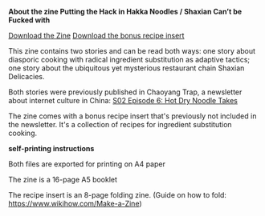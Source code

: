 **About the zine Putting the Hack in Hakka Noodles / Shaxian Can’t be Fucked with**

[Download the Zine](https://yancong.github.io/zine/ChaoyangTrap-zine.pdf)
[Download the bonus recipe insert](https://yancong.github.io/zine/ChaoyangTrap-zine-recipe-insert.pdf)

This zine contains two stories and can be read both ways: one story about diasporic cooking with radical ingredient substitution as adaptive tactics; one story about the ubiquitous yet mysterious restaurant chain Shaxian Delicacies.

Both stories were previously published in Chaoyang Trap, a newsletter about internet culture in China: [S02 Episode 6: Hot Dry Noodle Takes](https://chaoyang.substack.com/p/shaxian-radicalism)

The zine comes with a bonus recipe insert that's previously not included in the newsletter. It's a collection of recipes for ingredient substitution cooking.

**self-printing instructions**

Both files are exported for printing on A4 paper

The zine is a 16-page A5 booklet

The recipe insert is an 8-page folding zine. (Guide on how to fold: https://www.wikihow.com/Make-a-Zine)

